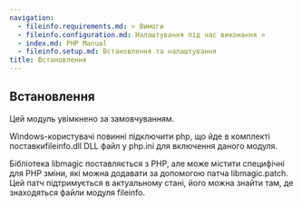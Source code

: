 ```yaml
---
navigation:
  - fileinfo.requirements.md: « Вимоги
  - fileinfo.configuration.md: Налаштування під час виконання »
  - index.md: PHP Manual
  - fileinfo.setup.md: Встановлення та налаштування
title: Встановлення
---
```

## Встановлення

Цей модуль увімкнено за замовчуванням.

Windows-користувачі повинні підключити php, що йде в комплекті поставкиfileinfo.dll DLL файл у php.ini для включення даного модуля.

Бібліотека libmagic поставляється з PHP, але може містити специфічні для PHP зміни, які можна додавати за допомогою патча libmagic.patch. Цей патч підтримується в актуальному стані, його можна знайти там, де знаходяться файли модуля fileinfo.
